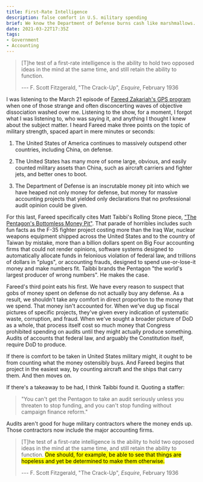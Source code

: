 ```yaml
---
title: First-Rate Intelligence
description: false comfort in U.S. military spending
brief: We know the Department of Defense burns cash like marshmallows.  So why do we keep comforting ourselves with factoids about how much we give them?
date: 2021-03-22T17:35Z
tags:
- Government
- Accounting
---
```


> [T]he test of a first-rate intelligence is the ability to hold two opposed ideas in the mind at the same time, and still retain the ability to function.
>
> --- F. Scott Fitzgerald, "The Crack-Up", _Esquire_, February 1936

I was listening to the March 21 episode of [Fareed Zakariah's GPS program](https://www.cnn.com/shows/fareed-zakaria-gps) when one of those strange and often disconcerting waves of objective dissociation washed over me.  Listening to the show, for a moment, I forgot what I was listening to, who was saying it, and anything I thought I knew about the subject matter.  I heard Fareed make three points on the topic of military strength, spaced apart in mere minutes or seconds:

1. The United States of America continues to massively outspend other countries, including China, on defense.

2.  The United States has many more of some large, obvious, and easily counted military assets than China, such as aircraft carriers and fighter jets, and better ones to boot.

3.  The Department of Defense is an inscrutable money pit into which we have heaped not only money for defense, but money for massive accounting projects that yielded only declarations that no professional audit opinion could be given.

For this last, Fareed specifically cites Matt Taibbi's Rolling Stone piece, ["The Pentagon's Bottomless Money Pit"](https://www.rollingstone.com/politics/politics-features/pentagon-budget-mystery-807276/). That parade of horribles includes such fun facts as the F-35 fighter project costing more than the Iraq War, nuclear weapons equipment shipped across the United States and to the country of Taiwan by mistake, more than a billion dollars spent on Big Four accounting firms that could not render opinions, software systems designed to automatically allocate funds in felonious violation of federal law, and trillions of dollars in "plugs", or accounting frauds, designed to spend use-or-lose-it money and make numbers fit.  Taibbi brands the Pentagon "the world's largest producer of wrong numbers".  He makes the case.

Fareed's third point eats his first.  We have every reason to suspect that gobs of money spent on defense do not actually buy any defense.  As a result, we shouldn't take any comfort in direct proportion to the money that we spend.  That money isn't accounted for.  When we've dug up fiscal pictures of specific projects, they've given every indication of systematic waste, corruption, and fraud.  When we've sought a broader picture of DoD as a whole, that process itself cost so much money that Congress prohibited spending on audits until they might actually produce something.  Audits of accounts that federal law, and arguably the Constitution itself, require DoD to produce.

If there is comfort to be taken in United States military might, it ought to be from counting what the money ostensibly buys.  And Fareed begins that project in the easiest way, by counting aircraft and the ships that carry them.  And then moves on.

If there's a takeaway to be had, I think Taibbi found it.  Quoting a staffer:

> "You can't get the Pentagon to take an audit seriously unless you threaten to stop funding, and you can't stop funding without campaign finance reform."

Audits aren't good for huge military contractors where the money ends up.  Those contractors now include the major accounting firms.

> [T]he test of a first-rate intelligence is the ability to hold two opposed ideas in the mind at the same time, and still retain the ability to function. <mark>One should, for example, be able to see that things are hopeless and yet be determined to make them otherwise.</mark>
>
> --- F. Scott Fitzgerald, "The Crack-Up", _Esquire_, February 1936
